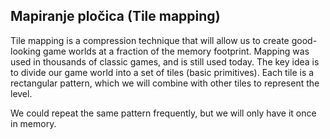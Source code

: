 ## Mapiranje pločica (Tile mapping)

Tile mapping is a compression technique that will allow us to create good-looking game worlds at a fraction of the memory footprint. Mapping was used in thousands of classic games, and is still used today. The key idea is to divide our game world into a set of tiles (basic primitives). Each tile is a rectangular pattern, which we will combine with other tiles to represent the level.

We could repeat the same pattern frequently, but we will only have it once in memory.
